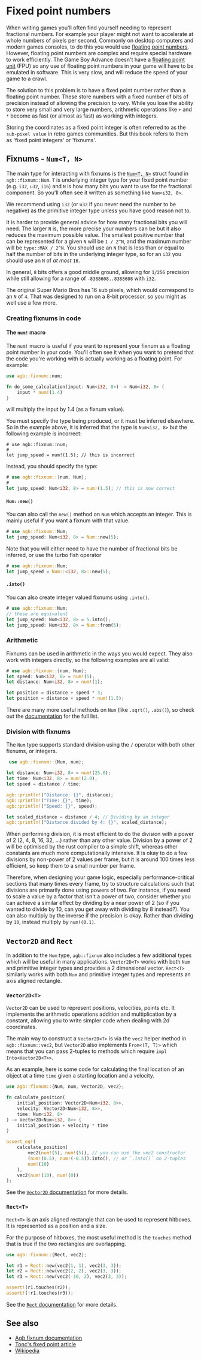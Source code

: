 # Fixed point numbers

When writing games you'll often find yourself needing to represent fractional numbers.
For example your player might not want to accelerate at whole numbers of pixels per second.
Commonly on desktop computers and modern games consoles, to do this you would use
[floating point numbers](https://en.wikipedia.org/wiki/Floating-point_arithmetic).
However, floating point numbers are complex and require special hardware to work efficiently.
The Game Boy Advance doesn't have a [floating point unit](https://en.wikipedia.org/wiki/Floating-point_unit)
(FPU) so any use of floating point numbers in your game will have to be emulated in software.
This is very slow, and will reduce the speed of your game to a crawl.

The solution to this problem is to have a fixed point number rather than a floating point number.
These store numbers with a fixed number of bits of precision instead of allowing the precision to vary.
While you lose the ability to store very small and very large numbers, arithmetic operations like `+` and `*` become as fast (or almost as fast) as working with integers.

Storing the coordinates as a fixed point integer is often referred to as the `sub-pixel value` in retro games communities.
But this book refers to them as 'fixed point integers' or 'fixnums'.

## Fixnums - `Num<T, N>`

The main type for interacting with fixnums is the [`Num<T, N>`](https://docs.rs/agb/latest/agb/fixnum/struct.Num.html) struct found in `agb::fixnum::Num`.
`T` is underlying integer type for your fixed point number (e.g. `i32`, `u32`, `i16`) and `N` is how many bits you want to use for the fractional component.
So you'll often see it written as something like `Num<i32, 8>`.

We recommend using `i32` (or `u32` if you never need the number to be negative) as the primitive integer type unless you have good reason not to.

It is harder to provide general advice for how many fractional bits you will need.
The larger `N` is, the more precise your numbers can be but it also reduces the maximum possible value.
The smallest positive number that can be represented for a given `N` will be `1 / 2^N`, and the maximum number will be `type::MAX / 2^N`.
You should use an `N` that is less than or equal to half the number of bits in the underlying integer type, so for an `i32` you should use an `N` of _at most_ `16`.

In general, `8` bits offers a good middle ground, allowing for `1/256` precision while still allowing for a range of `-8388608..8388608` with `i32`.

The original Super Mario Bros has 16 sub pixels, which would correspond to an `N` of `4`.
That was designed to run on a 8-bit processor, so you might as well use a few more.

### Creating fixnums in code

#### The `num!` macro

The `num!` macro is useful if you want to represent your fixnum as a floating point number in your code.
You'll often see it when you want to pretend that the code you're working with is actually working as a floating point.
For example:

```rust
use agb::fixnum::num;

fn do_some_calculation(input: Num<i32, 8>) -> Num<i32, 8> {
    input * num!(1.4)
}
```

will multiply the input by 1.4 (as a fixnum value).

You must specify the type being produced, or it must be inferred elsewhere.
So in the example above, it is inferred that the type is `Num<i32, 8>` but the following example is incorrect:

```rust,compile_fail
# use agb::fixnum::num;
#
let jump_speed = num!(1.5); // this is incorrect
```

Instead, you should specify the type:

```rust
# use agb::fixnum::{num, Num};
#
let jump_speed: Num<i32, 8> = num!(1.5); // this is now correct
```

#### `Num::new()`

You can also call the `new()` method on `Num` which accepts an integer.
This is mainly useful if you want a fixnum with that value.

```rust
# use agb::fixnum::Num;
let jump_speed: Num<i32, 8> = Num::new(5);
```

Note that you will either need to have the number of fractional bits be inferred, or use the turbo fish operator

```rust
# use agb::fixnum::Num;
let jump_speed = Num::<i32, 8>::new(5);
```

#### `.into()`

You can also create integer valued fixnums using `.into()`.

```rust
# use agb::fixnum::Num;
// these are equivalent
let jump_speed: Num<i32, 8> = 5.into();
let jump_speed: Num<i32, 8> = Num::from(5);
```

### Arithmetic

Fixnums can be used in arithmetic in the ways you would expect.
They also work with integers directly, so the following examples are all valid:

```rust
# use agb::fixnum::{num, Num};
let speed: Num<i32, 8> = num!(5);
let distance: Num<i32, 8> = num!(1);

let position = distance + speed * 3;
let position = distance + speed * num!(1.5);
```

There are many more useful methods on `Num` (like `.sqrt()`, `.abs()`), so check out the
[documentation](https://docs.rs/agb/latest/agb/fixnum/struct.Num.html) for the full list.

### Division with fixnums

The `Num` type supports standard division using the `/` operator with both other fixnums, or integers.

```rust
 use agb::fixnum::{Num, num};

let distance: Num<i32, 8> = num!(25.0);
let time: Num<i32, 8> = num!(2.0);
let speed = distance / time;

agb::println!("Distance: {}", distance);
agb::println!("Time: {}", time);
agb::println!("Speed: {}", speed);

let scaled_distance = distance / 4; // Dividing by an integer
agb::println!("Distance divided by 4: {}", scaled_distance);
```

When performing division, it is most efficient to do the division with a power of 2 (2, 4, 8, 16, 32, ...) rather than any other value.
Division by a power of 2 will be optimised by the rust compiler to a simple shift, whereas other constants are much more computationally intensive.
It is okay to do a few divisions by non-power of 2 values per frame, but it is around 100 times less efficient, so keep them to a small number per frame.

Therefore, when designing your game logic, especially performance-critical sections that many times every frame, try to structure calculations such that divisions are primarily done using powers of two.
For instance, if you need to scale a value by a factor that isn't a power of two, consider whether you can achieve a similar effect by dividing by a near power of 2 (so if you wanted to divide by 10, can you get away with dividing by 8 instead?).
You can also multiply by the inverse if the precision is okay. Rather than dividing by `10`, instead multiply by `num!(0.1)`.

## `Vector2D` and `Rect`

In addition to the `Num` type, `agb::fixnum` also includes a few additional types which will be useful in many applications.
`Vector2D<T>` works with both `Num` and primitive integer types and provides a 2 dimensional vector.
`Rect<T>` similarly works with both `Num` and primitive integer types and represents an axis aligned rectangle.

### `Vector2D<T>`

`Vector2D` can be used to represent positions, velocities, points etc.
It implements the arithmetic operations addition and multiplication by a constant, allowing you to write simpler code when dealing with 2d coordinates.

The main way to construct a `Vector2D<T>` is via the `vec2` helper method in `agb::fixnum::vec2`, but `Vector2D` also implements `From<(T, T)>` which means that you can pass 2-tuples to methods which require `impl Into<Vector2D<T>>`.

As an example, here is some code for calculating the final location of an object at a time `time` given a starting location and a velocity.

```rust
use agb::fixnum::{Num, num, Vector2D, vec2};

fn calculate_position(
    initial_position: Vector2D<Num<i32, 8>>,
    velocity: Vector2D<Num<i32, 8>>,
    time: Num<i32, 8>
) -> Vector2D<Num<i32, 8>> {
    initial_position + velocity * time
}

assert_eq!(
    calculate_position(
        vec2(num!(5), num!(5)), // you can use the vec2 constructor
        (num!(0.5), num!(-0.5)).into(), // or `.into()` on 2-tuples
        num!(10)
    ),
    vec2(num!(10), num!(0))
);
```

See the [`Vector2D` documentation](https://docs.rs/agb/latest/agb/fixnum/struct.Vector2D.html) for more details.

### `Rect<T>`

`Rect<T>` is an axis aligned rectangle that can be used to represent hitboxes.
It is represented as a position and a size.

For the purpose of hitboxes, the most useful method is the `touches` method that is true if the two rectangles are overlapping.

```rust
use agb::fixnum::{Rect, vec2};

let r1 = Rect::new(vec2(1, 1), vec2(3, 3));
let r2 = Rect::new(vec2(2, 2), vec2(3, 3));
let r3 = Rect::new(vec2(-10, 2), vec2(3, 3));

assert!(r1.touches(r2));
assert!(!r1.touches(r3));
```

See the [`Rect` documentation](https://docs.rs/agb/latest/agb/fixnum/struct.Rect.html) for more details.

## See also

- [Agb fixnum documentation](https://docs.rs/agb/latest/agb/fixnum/index.html)
- [Tonc's fixed point article](https://gbadev.net/tonc/fixed.html)
- [Wikipedia](https://en.wikipedia.org/wiki/Fixed-point_arithmetic)
